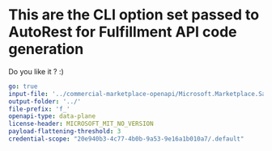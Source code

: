 # This are the CLI option set passed to AutoRest for Fulfillment API code generation

Do you like it ? :)

``` yaml
go: true
input-file: '../commercial-marketplace-openapi/Microsoft.Marketplace.SaaS/2018-08-31/saasapi.v2.json'
output-folder: '../'
file-prefix: 'f_'
openapi-type: data-plane
license-header: MICROSOFT_MIT_NO_VERSION
payload-flattening-threshold: 3
credential-scope: "20e940b3-4c77-4b0b-9a53-9e16a1b010a7/.default"
```

